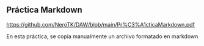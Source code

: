## Práctica Markdown 
https://github.com/NeroTK/DAW/blob/main/Pr%C3%A1cticaMarkdown.pdf

En esta práctica, se copia manualmente un archivo formatado en markdown
